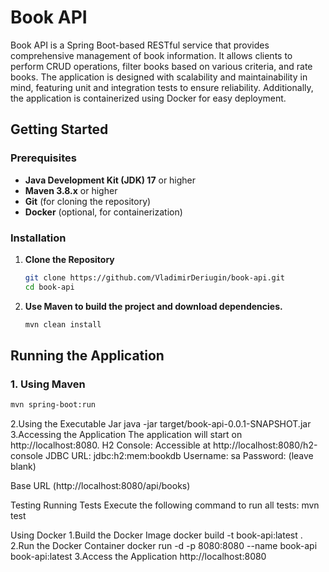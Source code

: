 # Book API

Book API is a Spring Boot-based RESTful service that provides comprehensive management of book information. It allows clients to perform CRUD operations, filter books based on various criteria, and rate books. The application is designed with scalability and maintainability in mind, featuring unit and integration tests to ensure reliability. Additionally, the application is containerized using Docker for easy deployment.

## Getting Started

### Prerequisites

- **Java Development Kit (JDK) 17** or higher
- **Maven 3.8.x** or higher
- **Git** (for cloning the repository)
- **Docker** (optional, for containerization)

### Installation

1. **Clone the Repository**
    ```bash
    git clone https://github.com/VladimirDeriugin/book-api.git
    cd book-api
    ```

2. **Use Maven to build the project and download dependencies.**
    ```bash
    mvn clean install
    ```

## Running the Application

### 1. Using Maven
```bash
mvn spring-boot:run
```
2.Using the Executable Jar
java -jar target/book-api-0.0.1-SNAPSHOT.jar
3.Accessing the Application
The application will start on http://localhost:8080.
H2 Console: Accessible at http://localhost:8080/h2-console
JDBC URL: jdbc:h2:mem:bookdb
Username: sa
Password: (leave blank)

Base URL (http://localhost:8080/api/books)

Testing
Running Tests
Execute the following command to run all tests:
mvn test

Using Docker
1.Build the Docker Image
docker build -t book-api:latest .
2.Run the Docker Container
docker run -d -p 8080:8080 --name book-api book-api:latest
3.Access the Application
http://localhost:8080
